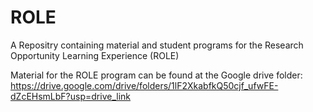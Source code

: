 # ROLE
A Repositry containing material and student programs for the Research Opportunity Learning Experience (ROLE)

Material for the ROLE program can be found at the Google drive folder: https://drive.google.com/drive/folders/1lF2XkabfkQ50cjf_ufwFE-dZcEHsmLbF?usp=drive_link


